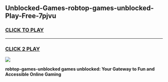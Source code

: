 
## Unblocked-Games-robtop-games-unblocked-Play-Free-7pjvu
<h3>
<a href="https://premium76.site?title=robtop-games-unblocked&ref=23A">CLICK TO PLAY</a></h3>
<hr>

<h3>
<a href="https://premium76.site?title=robtop-games-unblocked&ref=23A">CLICK 2 PLAY</a>
  
</h3>

<a href="https://premium76.site?title=robtop-games-unblocked&ref=23A"><img src="https://clearcache.store/games.png"></a>


**robtop-games-unblocked games unblocked: Your Gateway to Fun and Accessible Online Gaming**
